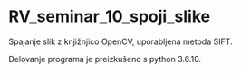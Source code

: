 # RV_seminar_10_spoji_slike
Spajanje slik z knjižnjico OpenCV, uporabljena metoda SIFT.

Delovanje programa je preizkušeno s python 3.6.10.
